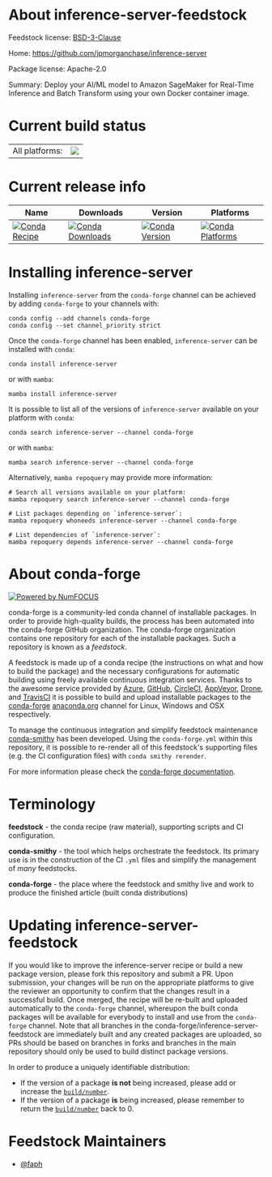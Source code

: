 About inference-server-feedstock
================================

Feedstock license: [BSD-3-Clause](https://github.com/conda-forge/inference-server-feedstock/blob/main/LICENSE.txt)

Home: https://github.com/jpmorganchase/inference-server

Package license: Apache-2.0

Summary: Deploy your AI/ML model to Amazon SageMaker for Real-Time Inference and Batch Transform using your own Docker container image.

Current build status
====================


<table><tr><td>All platforms:</td>
    <td>
      <a href="https://dev.azure.com/conda-forge/feedstock-builds/_build/latest?definitionId=23583&branchName=main">
        <img src="https://dev.azure.com/conda-forge/feedstock-builds/_apis/build/status/inference-server-feedstock?branchName=main">
      </a>
    </td>
  </tr>
</table>

Current release info
====================

| Name | Downloads | Version | Platforms |
| --- | --- | --- | --- |
| [![Conda Recipe](https://img.shields.io/badge/recipe-inference--server-green.svg)](https://anaconda.org/conda-forge/inference-server) | [![Conda Downloads](https://img.shields.io/conda/dn/conda-forge/inference-server.svg)](https://anaconda.org/conda-forge/inference-server) | [![Conda Version](https://img.shields.io/conda/vn/conda-forge/inference-server.svg)](https://anaconda.org/conda-forge/inference-server) | [![Conda Platforms](https://img.shields.io/conda/pn/conda-forge/inference-server.svg)](https://anaconda.org/conda-forge/inference-server) |

Installing inference-server
===========================

Installing `inference-server` from the `conda-forge` channel can be achieved by adding `conda-forge` to your channels with:

```
conda config --add channels conda-forge
conda config --set channel_priority strict
```

Once the `conda-forge` channel has been enabled, `inference-server` can be installed with `conda`:

```
conda install inference-server
```

or with `mamba`:

```
mamba install inference-server
```

It is possible to list all of the versions of `inference-server` available on your platform with `conda`:

```
conda search inference-server --channel conda-forge
```

or with `mamba`:

```
mamba search inference-server --channel conda-forge
```

Alternatively, `mamba repoquery` may provide more information:

```
# Search all versions available on your platform:
mamba repoquery search inference-server --channel conda-forge

# List packages depending on `inference-server`:
mamba repoquery whoneeds inference-server --channel conda-forge

# List dependencies of `inference-server`:
mamba repoquery depends inference-server --channel conda-forge
```


About conda-forge
=================

[![Powered by
NumFOCUS](https://img.shields.io/badge/powered%20by-NumFOCUS-orange.svg?style=flat&colorA=E1523D&colorB=007D8A)](https://numfocus.org)

conda-forge is a community-led conda channel of installable packages.
In order to provide high-quality builds, the process has been automated into the
conda-forge GitHub organization. The conda-forge organization contains one repository
for each of the installable packages. Such a repository is known as a *feedstock*.

A feedstock is made up of a conda recipe (the instructions on what and how to build
the package) and the necessary configurations for automatic building using freely
available continuous integration services. Thanks to the awesome service provided by
[Azure](https://azure.microsoft.com/en-us/services/devops/), [GitHub](https://github.com/),
[CircleCI](https://circleci.com/), [AppVeyor](https://www.appveyor.com/),
[Drone](https://cloud.drone.io/welcome), and [TravisCI](https://travis-ci.com/)
it is possible to build and upload installable packages to the
[conda-forge](https://anaconda.org/conda-forge) [anaconda.org](https://anaconda.org/)
channel for Linux, Windows and OSX respectively.

To manage the continuous integration and simplify feedstock maintenance
[conda-smithy](https://github.com/conda-forge/conda-smithy) has been developed.
Using the ``conda-forge.yml`` within this repository, it is possible to re-render all of
this feedstock's supporting files (e.g. the CI configuration files) with ``conda smithy rerender``.

For more information please check the [conda-forge documentation](https://conda-forge.org/docs/).

Terminology
===========

**feedstock** - the conda recipe (raw material), supporting scripts and CI configuration.

**conda-smithy** - the tool which helps orchestrate the feedstock.
                   Its primary use is in the construction of the CI ``.yml`` files
                   and simplify the management of *many* feedstocks.

**conda-forge** - the place where the feedstock and smithy live and work to
                  produce the finished article (built conda distributions)


Updating inference-server-feedstock
===================================

If you would like to improve the inference-server recipe or build a new
package version, please fork this repository and submit a PR. Upon submission,
your changes will be run on the appropriate platforms to give the reviewer an
opportunity to confirm that the changes result in a successful build. Once
merged, the recipe will be re-built and uploaded automatically to the
`conda-forge` channel, whereupon the built conda packages will be available for
everybody to install and use from the `conda-forge` channel.
Note that all branches in the conda-forge/inference-server-feedstock are
immediately built and any created packages are uploaded, so PRs should be based
on branches in forks and branches in the main repository should only be used to
build distinct package versions.

In order to produce a uniquely identifiable distribution:
 * If the version of a package **is not** being increased, please add or increase
   the [``build/number``](https://docs.conda.io/projects/conda-build/en/latest/resources/define-metadata.html#build-number-and-string).
 * If the version of a package **is** being increased, please remember to return
   the [``build/number``](https://docs.conda.io/projects/conda-build/en/latest/resources/define-metadata.html#build-number-and-string)
   back to 0.

Feedstock Maintainers
=====================

* [@faph](https://github.com/faph/)

